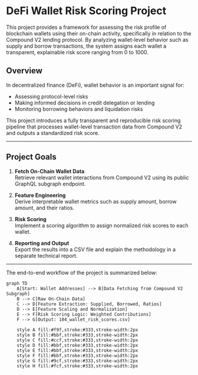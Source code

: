 # DeFi Wallet Risk Scoring Project

This project provides a framework for assessing the risk profile of blockchain wallets using their on-chain activity, specifically in relation to the Compound V2 lending protocol. By analyzing wallet-level behavior such as supply and borrow transactions, the system assigns each wallet a transparent, explainable risk score ranging from 0 to 1000.

## Overview

In decentralized finance (DeFi), wallet behavior is an important signal for:

- Assessing protocol-level risks
- Making informed decisions in credit delegation or lending
- Monitoring borrowing behaviors and liquidation risks

This project introduces a fully transparent and reproducible risk scoring pipeline that processes wallet-level transaction data from Compound V2 and outputs a standardized risk score.

---

## Project Goals

1. **Fetch On-Chain Wallet Data**  
   Retrieve relevant wallet interactions from Compound V2 using its public GraphQL subgraph endpoint.

2. **Feature Engineering**  
   Derive interpretable wallet metrics such as supply amount, borrow amount, and their ratios.

3. **Risk Scoring**  
   Implement a scoring algorithm to assign normalized risk scores to each wallet.

4. **Reporting and Output**  
   Export the results into a CSV file and explain the methodology in a separate technical report.

---


The end-to-end workflow of the project is summarized below:

```mermaid
graph TD
    A[Start: Wallet Addresses] --> B[Data Fetching from Compound V2 Subgraph]
    B --> C[Raw On-Chain Data]
    C --> D[Feature Extraction: Supplied, Borrowed, Ratios]
    D --> E[Feature Scaling and Normalization]
    E --> F[Risk Scoring Logic: Weighted Contributions]
    F --> G[Output: 104_wallet_risk_scores.csv]

    style A fill:#f9f,stroke:#333,stroke-width:2px
    style B fill:#bbf,stroke:#333,stroke-width:2px
    style C fill:#ccf,stroke:#333,stroke-width:2px
    style D fill:#bbf,stroke:#333,stroke-width:2px
    style E fill:#bbf,stroke:#333,stroke-width:2px
    style F fill:#bbf,stroke:#333,stroke-width:2px
    style G fill:#9cf,stroke:#333,stroke-width:2px
    style H fill:#fcf,stroke:#333,stroke-width:2px

